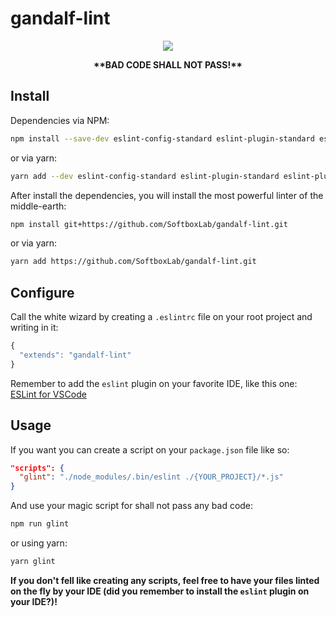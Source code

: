 # gandalf-lint

<p align="center">
  <img src="https://img00.deviantart.net/51e6/i/2004/144/1/b/you_shall_not_pass.jpg"/>
</p>


<p align="center" style="font-weight:bold">
**BAD CODE SHALL NOT PASS!**
</p>

## Install
Dependencies via NPM:
```bash
npm install --save-dev eslint-config-standard eslint-plugin-standard eslint-plugin-promise eslint-plugin-import eslint-plugin-node
```

or via yarn:
```bash
yarn add --dev eslint-config-standard eslint-plugin-standard eslint-plugin-promise eslint-plugin-import eslint-plugin-node
```

After install the dependencies, you will install the most powerful linter of the middle-earth:
```bash
npm install git+https://github.com/SoftboxLab/gandalf-lint.git
```

or via yarn:
```bash
yarn add https://github.com/SoftboxLab/gandalf-lint.git
```

## Configure
Call the white wizard by creating a `.eslintrc` file on your root project and writing in it:
```javascript
{
  "extends": "gandalf-lint"
}
```

Remember to add the `eslint` plugin on your favorite IDE, like this one: [ESLint for VSCode](https://marketplace.visualstudio.com/items?itemName=dbaeumer.vscode-eslint)

## Usage
If you want you can create a script on your `package.json` file like so:
```json
"scripts": {
  "glint": "./node_modules/.bin/eslint ./{YOUR_PROJECT}/*.js"
}
```

And use your magic script for shall not pass any bad code:
```bash
npm run glint
```

or using yarn:

```bash
yarn glint
```

**If you don't fell like creating any scripts, feel free to have your files linted on the fly by your IDE (did you remember to install the `eslint` plugin on your IDE?)!**

